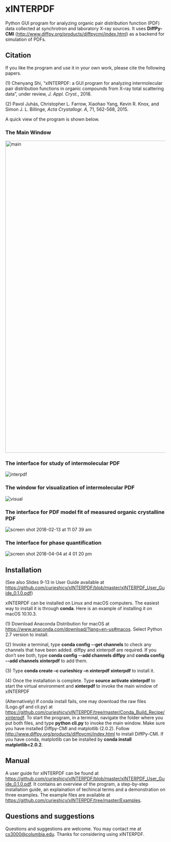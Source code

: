 # xINTERPDF 
Python GUI program for analyzing organic pair distribution function (PDF) data collected at synchrotron and laboratory X-ray sources. It uses <b>DiffPy-CMI</b> (http://www.diffpy.org/products/diffpycmi/index.html) as a backend for simulation of PDFs. 

## Citation

If you like the program and use it in your own work, please cite the following papers.

(1) Chenyang Shi, “xINTERPDF: a GUI program for analyzing intermolecular pair distribution functions in organic compounds from X-ray total scattering data”, under review, <i>J. Appl. Cryst.</i>, 2018.

(2) Pavol Juhás, Christopher L. Farrow, Xiaohao Yang, Kevin R. Knox, and Simon J. L. Billinge, <i>Acta Crystallogr. A</i>, 71, 562-568, 2015. 


A quick view of the program is shown below.
### The Main Window

<img width="977" alt="main" src="https://user-images.githubusercontent.com/8492535/35762628-89f81c6a-085f-11e8-9841-d87f83060de4.png">

### The interface for study of intermolecular PDF

![interpdf](https://user-images.githubusercontent.com/8492535/35756647-b06a457c-0831-11e8-82b4-7d6ef6c39178.png)

### The window for visualization of intermolecular PDF 

![visual](https://user-images.githubusercontent.com/8492535/35756649-b0909b3c-0831-11e8-8d73-3369eef25364.png)

### The interface for PDF model fit of measured organic crystalline PDF

![screen shot 2018-02-13 at 11 07 39 am](https://user-images.githubusercontent.com/8492535/36172498-afd203dc-10cb-11e8-8514-1654050e5d32.png)

### The interface for phase quantification

![screen shot 2018-04-04 at 4 01 20 pm](https://user-images.githubusercontent.com/8492535/38377317-432135ba-38c0-11e8-823f-12a84ffde7c5.png)

## Installation

(See also Slides 9-13 in User Guide available at https://github.com/curieshicy/xINTERPDF/blob/master/xINTERPDF_User_Guide_0.1.0.pdf)

xINTERPDF can be installed on Linux and macOS computers. The easiest way to install it is through <b>conda</b>. Here is an example of installing it on macOS 10.10.3. 

(1) Download Anaconda Distribution for macOS at https://www.anaconda.com/download/?lang=en-us#macos. Select Python 2.7 version to install.

(2) Invoke a terminal, type <b>conda config --get channels</b> to check any channels that have been added. diffpy and xinterpdf are required. If you don’t see both, type <b>conda config --add channels diffpy</b> and <b>conda config --add channels xinterpdf</b> to add them.  

(3) Type <b>conda create –c curieshicy –n xinterpdf xinterpdf</b> to install it.

(4) Once the installation is complete. Type <b>source activate xinterpdf</b> to start the virtual environment and <b>xinterpdf</b> to invoke the main window of xINTERPDF

(Alternatively) If conda install fails, one may download the raw files (Logo.gif and cli.py) at https://github.com/curieshicy/xINTERPDF/tree/master/Conda_Build_Recipe/xinterpdf. To start the program, in a terminal, navigate the folder where you put both files, and type <b>python cli.py</b> to invoke the main window. Make sure you have installed Diffpy-CMI and matplotlib (2.0.2). Follow http://www.diffpy.org/products/diffpycmi/index.html to install DiffPy-CMI. If you have conda, matplotlib can be installed by <b>conda install matplotlib=2.0.2</b>.  

## Manual

A user guide for xINTERPDF can be found at https://github.com/curieshicy/xINTERPDF/blob/master/xINTERPDF_User_Guide_0.1.0.pdf. It contains an overview of the program, a step-by-step installation guide, an explaination of techincal terms and a demonstration on three examples. The example files are available at https://github.com/curieshicy/xINTERPDF/tree/master/Examples. 

## Questions and suggestions

Questions and suggestions are welcome. You may contact me at cs3000@columbia.edu. Thanks for considering using xINTERPDF.









